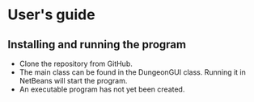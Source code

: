 # User's guide

## Installing and running the program

* Clone the repository from GitHub.
* The main class can be found in the DungeonGUI class. Running it in NetBeans will start the program.
* An executable program has not yet been created.

